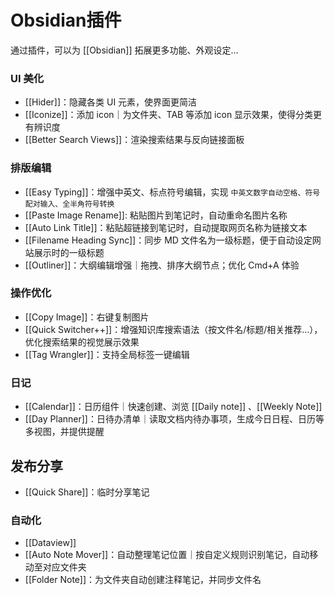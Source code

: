 # Obsidian插件

通过插件，可以为 [[Obsidian]] 拓展更多功能、外观设定…

### UI 美化

- [[Hider]]：隐藏各类 UI 元素，使界面更简洁
- [[Iconize]]：添加 icon｜为文件夹、TAB 等添加 icon 显示效果，使得分类更有辨识度
- [[Better Search Views]]：渲染搜索结果与反向链接面板

### 排版编辑

- [[Easy Typing]]：增强中英文、标点符号编辑，实现 `中英文数字自动空格、符号配对输入、全半角符号转换`
- [[Paste Image Rename]]: 粘贴图片到笔记时，自动重命名图片名称
- [[Auto Link Title]]：粘贴超链接到笔记时，自动提取网页名称为链接文本
- [[Filename Heading Sync]]：同步 MD 文件名为一级标题，便于自动设定网站展示时的一级标题
- [[Outliner]]：大纲编辑增强｜拖拽、排序大纲节点；优化 Cmd+A 体验

### 操作优化

- [[Copy Image]]：右键复制图片
- [[Quick Switcher++]]：增强知识库搜索语法（按文件名/标题/相关推荐…），优化搜索结果的视觉展示效果
- [[Tag Wrangler]]：支持全局标签一键编辑

### 日记

- [[Calendar]]：日历组件｜快速创建、浏览 [[Daily note]] 、[[Weekly Note]]
- [[Day Planner]]：日待办清单｜读取文档内待办事项，生成今日日程、日历等多视图，并提供提醒

## 发布分享

- [[Quick Share]]：临时分享笔记

### 自动化

- [[Dataview]]
- [[Auto Note Mover]]：自动整理笔记位置｜按自定义规则识别笔记，自动移动至对应文件夹
- [[Folder Note]]：为文件夹自动创建注释笔记，并同步文件名